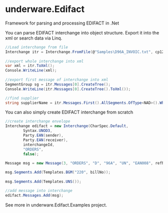 # underware.Edifact
Framework for parsing and processing EDIFACT in .Net

You can parse EDIFACT interchange into object structure. Export it into the xml or search data via Linq.

```c#
//Load interchange from file
Interchange itr = Interchange.FromFile(@"Samples\D96A_INVOIC.txt", cp1250);
    
//export whole interchange into xml
var xml = itr.ToXml();
Console.WriteLine(xml);
    
//export first message of interchange into xml
SegmentGroup sg = itr.Messages[0].CreateTree();
Console.WriteLine(itr.Messages[0].CreateTree().ToXml());

//find supplier 
string supplierName = itr.Messages.First().AllSegments.OfType<NAD>().Where(s => s.Qualifier == "SU").First().PartyName;
```



You can also simply create EDIFACT interchange from scratch 

```c#
//create interchange envelope
Interchange edifact = new Interchange(CharSpec.Default,
        Syntax.UNOD3,
        Party.EAN(sender),
        Party.EAN(receiver),
        interchangeId,
        "ORDERS",
        false);
        
Message msg = new Message(3, "ORDERS", "D", "96A", "UN", "EAN008", refNo);

msg.Segments.Add(Templates.BGM("220", billNo));
 
msg.Segments.Add(Templates.UNS());

//add message into interchange
edifact.Messages.Add(msg);
```        


See more in underware.Edifact.Examples project. 
